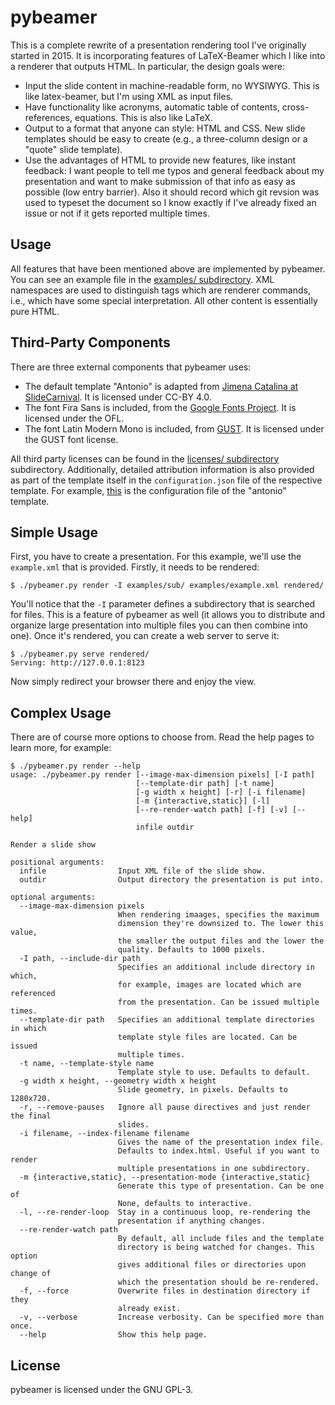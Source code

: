 # pybeamer
This is a complete rewrite of a presentation rendering tool I've originally
started in 2015. It is incorporating features of LaTeX-Beamer which I like into a renderer that outputs HTML. In particular, the design goals were:

  * Input the slide content in machine-readable form, no WYSIWYG. This is like
    latex-beamer, but I'm using XML as input files.
  * Have functionality like acronyms, automatic table of contents,
    cross-references, equations. This is also like LaTeX.
  * Output to a format that anyone can style: HTML and CSS. New slide templates
    should be easy to create (e.g., a three-column design or a "quote" slide
    template).
  * Use the advantages of HTML to provide new features, like instant feedback:
    I want people to tell me typos and general feedback about my presentation
    and want to make submission of that info as easy as possible (low entry
    barrier). Also it should record which git revsion was used to typeset the
    document so I know exactly if I've already fixed an issue or not if it gets
    reported multiple times.

## Usage
All features that have been mentioned above are implemented by pybeamer. You
can see an example file in the [examples/ subdirectory](https://github.com/johndoe31415/pybeamer/tree/master/examples).
XML namespaces are used to distinguish tags which are renderer commands, i.e.,
which have some special interpretation.  All other content is essentially pure
HTML.

## Third-Party Components
There are three external components that pybeamer uses:

  * The default template "Antonio" is adapted from
    [Jimena Catalina at SlideCarnival](https://www.slidescarnival.com/antonio-free-presentation-template/84).
    It is licensed under CC-BY 4.0.
  * The font Fira Sans is included, from the [Google Fonts Project](https://fonts.google.com/specimen/Fira+Sans). 
    It is licensed under the OFL.
  * The font Latin Modern Mono is included, from [GUST](http://www.gust.org.pl/projects/e-foundry/latin-modern).
    It is licensed under the GUST font license.

All third party licenses can be found in the [licenses/ subdirectory](https://github.com/johndoe31415/pybeamer/tree/master/licenses)
subdirectory. Additionally, detailed attribution information is also provided
as part of the template itself in the `configuration.json` file of the
respective template. For example, [this](https://github.com/johndoe31415/pybeamer/blob/master/pybeamer/templates/antonio/configuration.json)
is the configuration file of the "antonio" template.

## Simple Usage
First, you have to create a presentation. For this example, we'll use the
`example.xml` that is provided. Firstly, it needs to be rendered:

```
$ ./pybeamer.py render -I examples/sub/ examples/example.xml rendered/
```

You'll notice that the `-I` parameter defines a subdirectory that is searched
for files. This is a feature of pybeamer as well (it allows you to distribute
and organize large presentation into multiple files you can then combine into
one). Once it's rendered, you can create a web server to serve it:

```
$ ./pybeamer.py serve rendered/
Serving: http://127.0.0.1:8123
```

Now simply redirect your browser there and enjoy the view.

## Complex Usage
There are of course more options to choose from. Read the help pages to learn more, for example:

```
$ ./pybeamer.py render --help
usage: ./pybeamer.py render [--image-max-dimension pixels] [-I path]
                            [--template-dir path] [-t name]
                            [-g width x height] [-r] [-i filename]
                            [-m {interactive,static}] [-l]
                            [--re-render-watch path] [-f] [-v] [--help]
                            infile outdir

Render a slide show

positional arguments:
  infile                Input XML file of the slide show.
  outdir                Output directory the presentation is put into.

optional arguments:
  --image-max-dimension pixels
                        When rendering imaages, specifies the maximum
                        dimension they're downsized to. The lower this value,
                        the smaller the output files and the lower the
                        quality. Defaults to 1000 pixels.
  -I path, --include-dir path
                        Specifies an additional include directory in which,
                        for example, images are located which are referenced
                        from the presentation. Can be issued multiple times.
  --template-dir path   Specifies an additional template directories in which
                        template style files are located. Can be issued
                        multiple times.
  -t name, --template-style name
                        Template style to use. Defaults to default.
  -g width x height, --geometry width x height
                        Slide geometry, in pixels. Defaults to 1280x720.
  -r, --remove-pauses   Ignore all pause directives and just render the final
                        slides.
  -i filename, --index-filename filename
                        Gives the name of the presentation index file.
                        Defaults to index.html. Useful if you want to render
                        multiple presentations in one subdirectory.
  -m {interactive,static}, --presentation-mode {interactive,static}
                        Generate this type of presentation. Can be one of
                        None, defaults to interactive.
  -l, --re-render-loop  Stay in a continuous loop, re-rendering the
                        presentation if anything changes.
  --re-render-watch path
                        By default, all include files and the template
                        directory is being watched for changes. This option
                        gives additional files or directories upon change of
                        which the presentation should be re-rendered.
  -f, --force           Overwrite files in destination directory if they
                        already exist.
  -v, --verbose         Increase verbosity. Can be specified more than once.
  --help                Show this help page.
```


## License
pybeamer is licensed under the GNU GPL-3.
